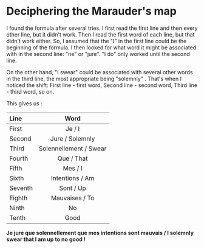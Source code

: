 # Deciphering the Marauder's map

I found the formula after several tries. I first read the first line and then every other line, but it didn't work. Then I read the first word of each line, but that didn't work either.
So, I assumed that the "I" in the first line could be the beginning of the formula. I then looked for what word it might be associated with in the second line: "ne" or "jure". "I do" only worked until the second line. 

On the other hand, "I swear" could be associated with several other words in the third line, the most appropriate being "solemnly" .
That's when I noticed the shift: First line - first word, Second line - second word, Third line - third word, so on.

This gives us : 

| Line| Word     | 
| :--------------- |:---------------:| 
|First  |   Je / I      |
| Second | Jure / Solemnly              | 
| Third  | Solennellement / Swear        |   
| Fourth | Que / That | 
| Fifth | Mes / I |
| Sixth | Intentions / Am |
| Seventh | Sont / Up |
| Eighth  | Mauvaises / To |
| Ninth | No |
| Tenth | Good |

**Je jure que solennellement que mes intentions sont mauvais / I solemnly swear that I am up to no good !** 
